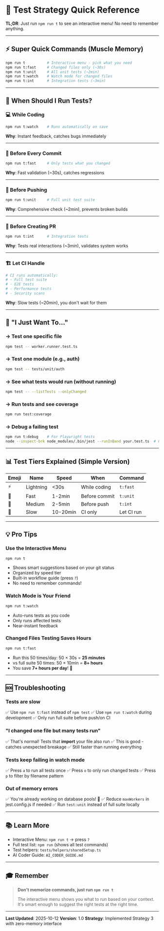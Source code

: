# 🧪 Test Strategy Quick Reference

**TL;DR**: Just run `npm run t` to see an interactive menu! No need to remember anything.

---

## ⚡ Super Quick Commands (Muscle Memory)

```bash
npm run t          # Interactive menu - pick what you need
npm run t:fast     # Changed files only (~30s)
npm run t:unit     # All unit tests (~2min)
npm run t:watch    # Watch mode for changed files
npm run t:int      # Integration tests (~3min)
```

---

## 🎯 When Should I Run Tests?

### 💻 While Coding
```bash
npm run t:watch    # Runs automatically on save
```
**Why**: Instant feedback, catches bugs immediately

---

### 📝 Before Every Commit
```bash
npm run t:fast     # Only tests what you changed
```
**Why**: Fast validation (~30s), catches regressions

---

### 🚀 Before Pushing
```bash
npm run t:unit     # Full unit test suite
```
**Why**: Comprehensive check (~2min), prevents broken builds

---

### 🎁 Before Creating PR
```bash
npm run t:int      # Integration tests
```
**Why**: Tests real interactions (~3min), validates system works

---

### 🏗️ Let CI Handle
```bash
# CI runs automatically:
# - Full test suite
# - E2E tests
# - Performance tests
# - Security scans
```
**Why**: Slow tests (~20min), you don't wait for them

---

## 🤔 "I Just Want To..."

### → Test one specific file
```bash
npm test -- worker.runner.test.ts
```

### → Test one module (e.g., auth)
```bash
npm test -- tests/unit/auth
```

### → See what tests would run (without running)
```bash
npm test -- --listTests --onlyChanged
```

### → Run tests and see coverage
```bash
npm run test:coverage
```

### → Debug a failing test
```bash
npm run t:debug    # For Playwright tests
node --inspect-brk node_modules/.bin/jest --runInBand your.test.ts  # For Jest
```

---

## 📊 Test Tiers Explained (Simple Version)

| Emoji | Name | Speed | When | Command |
|-------|------|-------|------|---------|
| ⚡ | Lightning | <30s | While coding | `t:fast` |
| 🚀 | Fast | 1-2min | Before commit | `t:unit` |
| 🔷 | Medium | 2-5min | Before push | `t:int` |
| 🐢 | Slow | 10-20min | CI only | Let CI run |

---

## 💡 Pro Tips

### Use the Interactive Menu
```bash
npm run t
```
- Shows smart suggestions based on your git status
- Organized by speed tier
- Built-in workflow guide (press `?`)
- No need to remember commands!

### Watch Mode is Your Friend
```bash
npm run t:watch
```
- Auto-runs tests as you code
- Only runs affected tests
- Near-instant feedback

### Changed Files Testing Saves Hours
```bash
npm run t:fast
```
- Run this 50 times/day: 50 × 30s = **25 minutes**
- vs full suite 50 times: 50 × 10min = **8+ hours**
- You save **7+ hours per day**! 🎉

---

## 🆘 Troubleshooting

### Tests are slow
✅ Use `npm run t:fast` instead of `npm test`
✅ Use `npm run t:watch` during development
✅ Only run full suite before push/on CI

### "I changed one file but many tests run"
✅ That's normal! Tests that **import** your file also run
✅ This is good - catches unexpected breakage
✅ Still faster than running everything

### Tests keep failing in watch mode
✅ Press `a` to run all tests once
✅ Press `o` to only run changed tests
✅ Press `p` to filter by filename pattern

### Out of memory errors
✅ You're already working on database pools! 🎉
✅ Reduce `maxWorkers` in jest.config.js if needed
✅ Run `test:unit` instead of full suite locally

---

## 📚 Learn More

- Interactive Menu: `npm run t` → press `?`
- Full test list: `npm run` (shows all test commands)
- Test helpers: `tests/helpers/sharedSetup.ts`
- AI Coder Guide: `AI_CODER_GUIDE.md`

---

## 🎓 Remember

> **Don't memorize commands, just run `npm run t`**
>
> The interactive menu shows you what to run based on your context.
> It's smart enough to suggest the right tests at the right time.

---

**Last Updated**: 2025-10-12
**Version**: 1.0
**Strategy**: Implemented Strategy 3 with zero-memory interface

